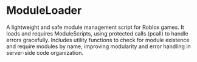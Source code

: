# ModuleLoader
A lightweight and safe module management script for Roblox games. It loads and requires ModuleScripts, using protected calls (pcall) to handle errors gracefully. Includes utility functions to check for module existence and require modules by name, improving modularity and error handling in server-side code organization.
